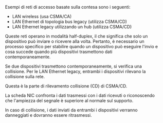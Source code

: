 Esempi di reti di accesso basate sulla contesa sono i seguenti:

- LAN wireless (usa CSMA/CA)
- LAN Ethernet di topologia bus legacy (utilizza CSMA/CD)
- LAN Ethernet legacy utilizzando un hub (utilizza CSMA/CD)

Queste reti operano in modalità half-duplex, il che significa che solo un dispositivo può inviare o ricevere alla volta. Pertanto, è necessario un processo specifico per stabilire quando un dispositivo può eseguire l'invio e cosa succede quando più dispositivi trasmettono dati contemporaneamente.

Se due dispositivi trasmettono contemporaneamente, si verifica una collisione. Per le LAN Ethernet legacy, entrambi i dispositivi rilevano la collisione sulla rete. 

Questa è la parte di rilevamento collisione (CD) di CSMA/CD.

La scheda NIC confronta i dati trasmessi con i dati ricevuti o riconoscendo che l'ampiezza del segnale è superiore al normale sul supporto.

In caso di collisione, i dati inviati da entrambi i dispositivi verranno danneggiati e dovranno essere ritrasmessi.